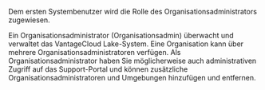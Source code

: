 Dem ersten Systembenutzer wird die Rolle des Organisationsadministrators zugewiesen.

Ein Organisationsadministrator (Organisationsadmin) überwacht und verwaltet das VantageCloud Lake-System. Eine Organisation kann über mehrere Organisationsadministratoren verfügen. Als Organisationsadministrator haben Sie möglicherweise auch administrativen Zugriff auf das Support-Portal und können zusätzliche Organisationsadministratoren und Umgebungen hinzufügen und entfernen.

